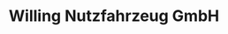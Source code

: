 ---
title: "Willing Nutzfahrzeug GmbH"
url: /vreden/willing-nutzfahrzeug-gmbh/
shop: Autowerkstatt
---